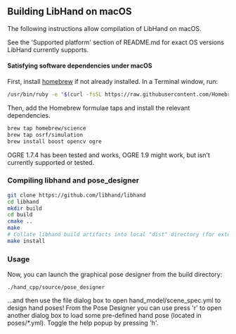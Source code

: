 ## Building LibHand on macOS 

The following instructions allow compilation of LibHand on macOS.

See the 'Supported platform' section of README.md for exact OS versions LibHand currently supports.

#### Satisfying software dependencies under macOS
First, install [homebrew](http://brew.sh/) if not already installed. In a Terminal window, run:
```bash
/usr/bin/ruby -e "$(curl -fsSL https://raw.githubusercontent.com/Homebrew/install/master/install)"
```
Then, add the Homebrew formulae taps and install the relevant dependencies.
```bash
brew tap homebrew/science
brew tap osrf/simulation
brew install boost opencv ogre
```
OGRE 1.7.4 has been tested and works, OGRE 1.9 might work, but isn't currently supported or tested.

### Compiling libhand and pose_designer
```bash
git clone https://github.com/libhand/libhand
cd libhand
mkdir build
cd build
cmake ..
make
# Collate libhand build artifacts into local "dist" directory (for external applications to link against)
make install
```
### Usage
Now, you can launch the graphical pose designer from the build directory:
```
./hand_cpp/source/pose_designer
```
...and then use the file dialog box to open hand_model/scene_spec.yml to design hand poses! From the Pose Designer you can use press 'r' to open another dialog box to load some pre-defined hand pose (located in poses/*.yml). Toggle the help popup by pressing 'h'.
